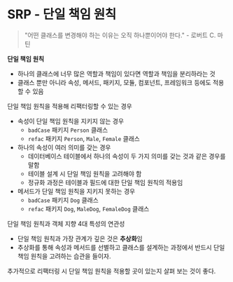# SRP - 단일 책임 원칙

> "어떤 클래스를 변경해야 하는 이유는 오직 하나뿐이어야 한다." - 로버트 C. 마틴


**단일 책임 원칙**
- 하나의 클래스에 너무 많은 역할과 책임이 있다면 역할과 책임을 분리하라는 것
- 클래스 뿐만 아니라 속성, 메서드, 패키지, 모듈, 컴포넌트, 프레임워크 등에도 적용할 수 있음

단일 책임 원칙을 적용해 리팩터링할 수 있는 경우
- 속성이 단일 책임 원칙을 지키지 않는 경우
  - `badCase` 패키지 `Person` 클래스
  - `refac` 패키지 `Person`, `Male`, `Female` 클래스
- 하나의 속성이 여러 의미를 갖는 경우
  - 데이터베이스 테이블에서 하나의 속성이 두 가지 의미를 갖는 것과 같은 경우를 말함
  - 테이블 설계 시 단일 책임 원칙을 고려해야 함
  - 정규화 과정은 테이블과 필드에 대한 단일 책임 원칙의 적용임
- 메서드가 단일 책임 원칙을 지키지 못하는 경우
  - `badCase` 패키지 `Dog` 클래스
  - `refac` 패키지 `Dog`, `MaleDog`, `FemaleDog` 클래스

단일 책임 원칙과 객체 지향 4대 특성의 연관성
- 단일 책임 원칙과 가장 관계가 깊은 것은 **추상화**임
- 추상화를 통해 속성과 메서드를 선별하고 클래스를 설계하는 과정에서 반드시 단일 책임 원칙을 고려하는 습관을 들이자.

추가적으로 리팩터링 시 단일 책임 원칙을 적용할 곳이 있는지 살펴 보는 것이 좋다.